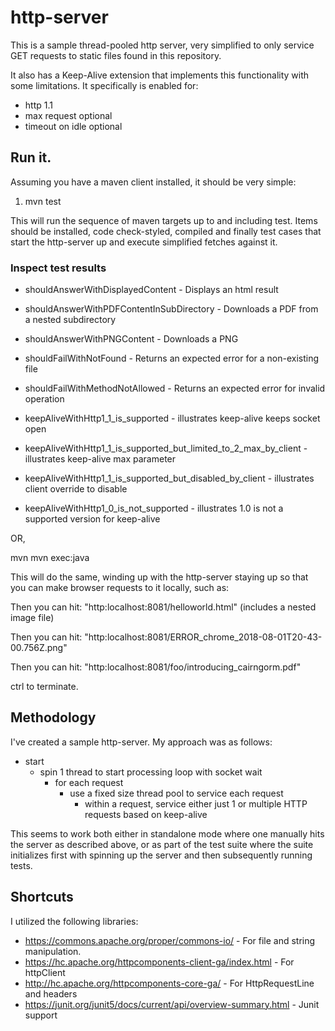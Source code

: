 # http-server 

This is a sample thread-pooled http server, very simplified to only service GET requests to static files found in this repository.  

It also has a Keep-Alive extension that implements this functionality with some limitations.  It specifically is enabled for:

- http 1.1
- max request optional
- timeout on idle optional 

## Run it.

Assuming you have a maven client installed, it should be very simple:

1. mvn test<CR>

This will run the sequence of maven targets up to and including test.  Items should be installed, code check-styled, compiled and finally
test cases that start the http-server up and execute simplified fetches against it.

### Inspect test results

- shouldAnswerWithDisplayedContent - Displays an html result
- shouldAnswerWithPDFContentInSubDirectory - Downloads a PDF from a nested subdirectory
- shouldAnswerWithPNGContent - Downloads a PNG
- shouldFailWithNotFound - Returns an expected error for a non-existing file
- shouldFailWithMethodNotAllowed - Returns an expected error for invalid operation

- keepAliveWithHttp1_1_is_supported - illustrates keep-alive keeps socket open
- keepAliveWithHttp1_1_is_supported_but_limited_to_2_max_by_client - illustrates keep-alive max parameter
- keepAliveWithHttp1_1_is_supported_but_disabled_by_client - illustrates client override to disable
- keepAliveWithHttp1_0_is_not_supported - illustrates 1.0 is not a supported version for keep-alive

OR,

mvn mvn exec:java<CR>

This will do the same, winding up with the http-server staying up so that you can make browser requests to it locally, such as:

Then you can hit: "http:localhost:8081/helloworld.html" (includes a nested image file)

Then you can hit: "http:localhost:8081/ERROR_chrome_2018-08-01T20-43-00.756Z.png"

Then you can hit: "http:localhost:8081/foo/introducing_cairngorm.pdf"

ctrl<C> to terminate.

## Methodology

I've created a sample http-server.  My approach was as follows:

- start
  - spin 1 thread to start processing loop with socket wait
    - for each request
      - use a fixed size thread pool to service each request
        - within a request, service either just 1 or multiple HTTP requests based on keep-alive

This seems to work both either in standalone mode where one manually hits the server as described above, or as part of the test suite where
the suite initializes first with spinning up the server and then subsequently running tests.

## Shortcuts

I utilized the following libraries:

- https://commons.apache.org/proper/commons-io/ - For file and string manipulation.
- https://hc.apache.org/httpcomponents-client-ga/index.html - For httpClient
- http://hc.apache.org/httpcomponents-core-ga/ - For HttpRequestLine and headers
- https://junit.org/junit5/docs/current/api/overview-summary.html - Junit support



